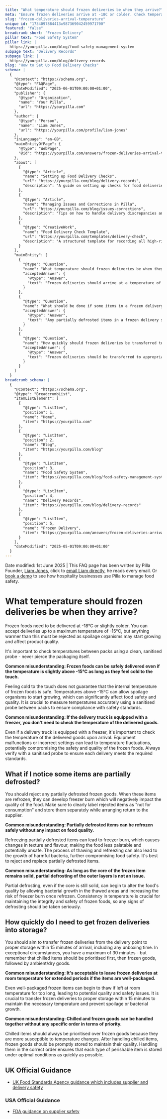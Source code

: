 ```yaml
---
title: "What temperature should frozen deliveries be when they arrive?"
meta: "Ensure frozen deliveries arrive at -18C or colder. Check temperatures between packs and reject anything warmer than -15C. Transfer to storage within 15 minutes."
slug: "frozen-deliveries-arrival-temperature"
unique id: "1734097884413x987369042459971700"
featured: "false"
breadcrumb short: "Frozen Delivery"
pillar text: "Food Safety System"
pillar link: |
  https://yourpilla.com/blog/food-safety-management-system
subpage text: "Delivery Records"
subpage link: |
  https://yourpilla.com/blog/delivery-records
blog: "How to Set Up Food Delivery Checks"
schema: |
  {
    "@context": "https://schema.org",
    "@type": "FAQPage",
    "dateModified": "2025-06-01T09:00:00+01:00",
    "publisher": {
      "@type": "Organization",
      "name": "Your Pilla",
      "url": "https://yourpilla.com"
    },
    "author": {
      "@type": "Person",
      "name": "Liam Jones",
      "url": "https://yourpilla.com/profile/liam-jones"
    },
    "inLanguage": "en-GB",
    "mainEntityOfPage": {
      "@type": "WebPage",
      "@id": "https://yourpilla.com/answers/frozen-deliveries-arrival-temperature"
    },
    "about": [
      {
        "@type": "Article",
        "name": "Setting up Food Delivery Checks",
        "url": "https://yourpilla.com/blog/delivery-records",
        "description": "A guide on setting up checks for food deliveries to ensure compliance with safety standards and prevent delivery issues."
      },
      {
        "@type": "Article",
        "name": "Managing Issues and Corrections in Pilla",
        "url": "https://yourpilla.com/blog/issues-corrections",
        "description": "Tips on how to handle delivery discrepancies and compliance issues effectively using Pilla."
      },
      {
        "@type": "CreativeWork",
        "name": "Food Delivery Check Template",
        "url": "https://yourpilla.com/templates/delivery-check",
        "description": "A structured template for recording all high-risk deliveries, helping to maintain adherence to safety regulations."
      }
    ],
    "mainEntity": [
      {
        "@type": "Question",
        "name": "What temperature should frozen deliveries be when they arrive?",
        "acceptedAnswer": {
          "@type": "Answer",
          "text": "Frozen deliveries should arrive at a temperature of -18°C or colder, up to a maximum of -15°C. Anything warmer than -15°C should be rejected to prevent the growth of spoilage organisms that may affect food quality. It is important to check the temperature between packs using a clean, sanitised probe, without piercing the packaging to ensure compliance with safety standards."
        }
      },
      {
        "@type": "Question",
        "name": "What should be done if some items in a frozen delivery are partially defrosted?",
        "acceptedAnswer": {
          "@type": "Answer",
          "text": "Any partially defrosted items in a frozen delivery should be rejected. Refreezing such items can cause freezer burn, affecting the texture and flavour of the food, and potentially leading to unsafe food conditions. Rejected items should be clearly labeled as 'not for consumption' and stored separately while arrangements for return to the supplier are made."
        }
      },
      {
        "@type": "Question",
        "name": "How quickly should frozen deliveries be transferred to storage?",
        "acceptedAnswer": {
          "@type": "Answer",
          "text": "Frozen deliveries should be transferred to appropriate storage within 15 minutes of arrival, including unboxing time. In exceptional circumstances, a maximum of 30 minutes is allowable. Prioritising chilling items before frozen goods, and then ambient or dry goods, ensures each type of perishable item is stored under optimal conditions quickly."
        }
      }
    ]
  }
breadcrumb_schema: |
  {
    "@context": "https://schema.org",
    "@type": "BreadcrumbList",
    "itemListElement": [
      {
        "@type": "ListItem",
        "position": 1,
        "name": "Home",
        "item": "https://yourpilla.com"
      },
      {
        "@type": "ListItem",
        "position": 2,
        "name": "Blog",
        "item": "https://yourpilla.com/blog"
      },
      {
        "@type": "ListItem",
        "position": 3,
        "name": "Food Safety System",
        "item": "https://yourpilla.com/blog/food-safety-management-system"
      },
      {
        "@type": "ListItem",
        "position": 4,
        "name": "Delivery Records",
        "item": "https://yourpilla.com/blog/delivery-records"
      },
      {
        "@type": "ListItem",
        "position": 5,
        "name": "Frozen Delivery",
        "item": "https://yourpilla.com/answers/frozen-deliveries-arrival-temperature"
      }
    ],
    "dateModified": "2025-05-01T09:00:00+01:00"
  }
---
```


Date modified: 1st June 2025 | This FAQ page has been written by Pilla Founder, [Liam Jones](https://yourpilla.com/profile/liam-jones), click to [email Liam directly](https://mailto:liam@yourpilla.com/), he reads every email. Or [book a demo](https://calendly.com/pilla/demo) to see how hospitality businesses use Pilla to manage food safety.

# What temperature should frozen deliveries be when they arrive?

Frozen foods need to be delivered at -18°C or slightly colder. You can accept deliveries up to a maximum temperature of -15°C, but anything warmer than this must be rejected as spoilage organisms may start growing and affect product quality.

It's important to check temperatures between packs using a clean, sanitised probe - never pierce the packaging itself.

**Common misunderstanding: Frozen foods can be safely delivered even if the temperature is slightly above -15°C as long as they feel cold to the touch.**

Feeling cold to the touch does not guarantee that the internal temperature of frozen foods is safe. Temperatures above -15°C can allow spoilage organisms to start growing, which can significantly affect food safety and quality. It is crucial to measure temperatures accurately using a sanitised probe between packs to ensure compliance with safety standards.

**Common misunderstanding: If the delivery truck is equipped with a freezer, you don't need to check the temperature of the delivered goods.**

Even if a delivery truck is equipped with a freezer, it's important to check the temperature of the delivered goods upon arrival. Equipment malfunctions or incorrect settings can lead to temperature fluctuations, potentially compromising the safety and quality of the frozen foods. Always verify with a sanitised probe to ensure each delivery meets the required standards.

## What if I notice some items are partially defrosted?

You should reject any partially defrosted frozen goods. When these items are refrozen, they can develop freezer burn which will negatively impact the quality of the food. Make sure to clearly label rejected items as "not for consumption" and store them separately while arranging return to the supplier.

**Common misunderstanding: Partially defrosted items can be refrozen safely without any impact on food quality.**

Refreezing partially defrosted items can lead to freezer burn, which causes changes in texture and flavour, making the food less palatable and potentially unsafe. The process of thawing and refreezing can also lead to the growth of harmful bacteria, further compromising food safety. It's best to reject and replace partially defrosted items.

**Common misunderstanding: As long as the core of the frozen item remains solid, partial defrosting of the outer layers is not an issue.**

Partial defrosting, even if the core is still solid, can begin to alter the food's quality by allowing bacterial growth in the thawed areas and increasing the risk of freezer burn once refrozen. Consistency in temperature is crucial for maintaining the integrity and safety of frozen foods, so any signs of defrosting should be taken seriously.

## How quickly do I need to get frozen deliveries into storage?

You should aim to transfer frozen deliveries from the delivery point to proper storage within 15 minutes of arrival, including any unboxing time. In exceptional circumstances, you have a maximum of 30 minutes - but remember that chilled items should be prioritised first, then frozen goods, followed by ambient/dry goods.

**Common misunderstanding: It's acceptable to leave frozen deliveries at room temperature for extended periods if the items are well-packaged.**

Even well-packaged frozen items can begin to thaw if left at room temperature for too long, leading to potential quality and safety issues. It is crucial to transfer frozen deliveries to proper storage within 15 minutes to maintain the necessary temperature and prevent spoilage or bacterial growth.

**Common misunderstanding: Chilled and frozen goods can be handled together without any specific order in terms of priority.**

Chilled items should always be prioritised over frozen goods because they are more susceptible to temperature changes. After handling chilled items, frozen goods should be promptly stored to maintain their quality. Handling them in the correct order ensures that each type of perishable item is stored under optimal conditions as quickly as possible.

## UK Official Guidance

-   [UK Food Standards Agency guidance which includes supplier and delivery safety](https://www.food.gov.uk/business-guidance/managing-food-safety)

### USA Official Guidance

-   [FDA guidance on supplier safety](https://www.fda.gov/food/importing-food-products-united-states/industry-resources-third-party-audit-standards-and-fsma-supplier-verification-requirements)